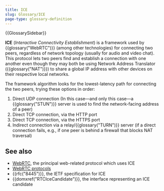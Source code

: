 ```yaml
---
title: ICE
slug: Glossary/ICE
page-type: glossary-definition
---
```


{{GlossarySidebar}}

**ICE** (_Interactive Connectivity Establishment_) is a framework used by {{glossary("WebRTC")}} (among other technologies) for connecting two peers, regardless of network topology (usually for audio and video chat). This protocol lets two peers find and establish a connection with one another even though they may both be using Network Address Translator ({{glossary("NAT")}}) to share a global IP address with other devices on their respective local networks.

The framework algorithm looks for the lowest-latency path for connecting the two peers, trying these options in order:

1. Direct UDP connection (In this case—and only this case—a {{glossary("STUN")}} server is used to find the network-facing address of a peer)
2. Direct TCP connection, via the HTTP port
3. Direct TCP connection, via the HTTPS port
4. Indirect connection via a relay/{{glossary("TURN")}} server (if a direct connection fails, e.g., if one peer is behind a firewall that blocks NAT traversal)

## See also

- [WebRTC](/en-US/docs/Web/API/WebRTC_API), the principal web-related protocol which uses ICE
- [WebRTC protocols](/en-US/docs/Web/API/WebRTC_API/Protocols)
- {{rfc("8445")}}, the IETF specification for ICE
- {{domxref("RTCIceCandidate")}}, the interface representing an ICE candidate

